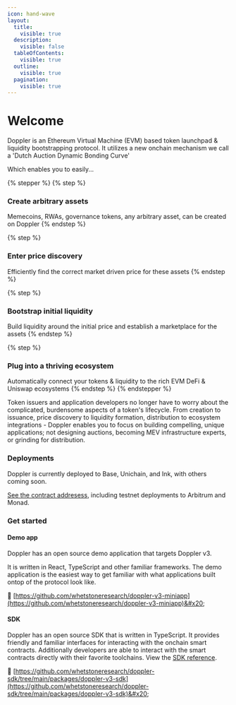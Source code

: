 ```yaml
---
icon: hand-wave
layout:
  title:
    visible: true
  description:
    visible: false
  tableOfContents:
    visible: true
  outline:
    visible: true
  pagination:
    visible: true
---
```


# Welcome



Doppler is an Ethereum Virtual Machine (EVM) based token launchpad & liquidity bootstrapping protocol. It utilizes a new onchain mechanism we call a 'Dutch Auction Dynamic Bonding Curve'&#x20;

Which enables you to easily...



{% stepper %}
{% step %}
### Create arbitrary assets

Memecoins, RWAs, governance tokens, any arbitrary asset, can be created on Doppler
{% endstep %}

{% step %}
### Enter price discovery

Efficiently find the correct market driven price for these assets
{% endstep %}

{% step %}
### Bootstrap initial liquidity

Build liquidity around the initial price and establish a marketplace for the assets
{% endstep %}

{% step %}
### Plug into a thriving ecosystem

Automatically connect your tokens & liquidity to the rich EVM DeFi & Uniswap ecosystems
{% endstep %}
{% endstepper %}

Token issuers and application developers no longer have to worry about the complicated, burdensome aspects of a token's lifecycle. From creation to issuance, price discovery to liquidity formation, distribution to ecosystem integrations - Doppler enables you to focus on building compelling, unique applications; not designing auctions, becoming MEV infrastructure experts, or grinding for distribution.

### Deployments

Doppler is currently deployed to Base, Unichain, and Ink, with others coming soon.&#x20;

[See the contract addresess](resources/contract-addresses.md), including testnet deployments to Arbitrum and Monad.&#x20;

### Get started

#### Demo app

Doppler has an open source demo application that targets Doppler v3.&#x20;

It is written in React, TypeScript and other familiar frameworks. The demo application is the easiest way to get familiar with what applications built ontop of the protocol look like.&#x20;

:link: [https://github.com/whetstoneresearch/doppler-v3-miniapp](https://github.com/whetstoneresearch/doppler-v3-miniapp)&#x20;

#### SDK

Doppler has an open source SDK that is written in TypeScript. It provides friendly and familiar interfaces for interacting with the onchain smart contracts. Additionally developers are able to interact with the smart contracts directly with their favorite toolchains. View the [SDK reference](broken-reference).

:link: [https://github.com/whetstoneresearch/doppler-sdk/tree/main/packages/doppler-v3-sdk](https://github.com/whetstoneresearch/doppler-sdk/tree/main/packages/doppler-v3-sdk)&#x20;
